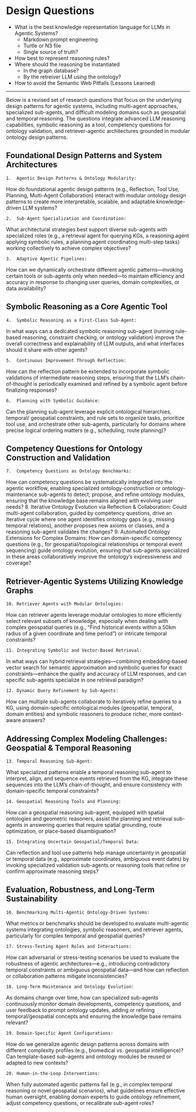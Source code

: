 # Design Questions

- What is the best knowledge representation language for LLMs in Agentic Systems?
    - Markdown prompt engineering
    - Turtle or N3 file
    - Single source of truth?
- How best to represent reasoning rules?
- Where should the reasoning be instantiated
    - In the graph database?
    - By the retreiver LLM using the ontology?
- How to avoid the Semantic Web Pitfalls (Lessons Learned)

---

Below is a revised set of research questions that focus on the underlying design patterns for agentic systems, including multi-agent approaches, specialized sub-agents, and difficult modeling domains such as geospatial and temporal reasoning. The questions integrate advanced LLM reasoning capabilities, symbolic reasoning as a tool, competency questions for ontology validation, and retriever-agentic architectures grounded in modular ontology design patterns.

## Foundational Design Patterns and System Architectures

	1.	Agentic Design Patterns & Ontology Modularity:
How do foundational agentic design patterns (e.g., Reflection, Tool Use, Planning, Multi-Agent Collaboration) interact with modular ontology design patterns to create more interpretable, scalable, and adaptable knowledge-driven LLM systems?

	2.	Sub-Agent Specialization and Coordination:
What architectural strategies best support diverse sub-agents with specialized roles (e.g., a retrieval agent for querying KGs, a reasoning agent applying symbolic rules, a planning agent coordinating multi-step tasks) working collectively to achieve complex objectives?

	3.	Adaptive Agentic Pipelines:
How can we dynamically orchestrate different agentic patterns—invoking certain tools or sub-agents only when needed—to maintain efficiency and accuracy in response to changing user queries, domain complexities, or data availability?

## Symbolic Reasoning as a Core Agentic Tool

	4.	Symbolic Reasoning as a First-Class Sub-Agent:
In what ways can a dedicated symbolic reasoning sub-agent (running rule-based reasoning, constraint checking, or ontology validation) improve the overall correctness and explainability of LLM outputs, and what interfaces should it share with other agents?
	
    5.	Continuous Improvement Through Reflection:
How can the reflection pattern be extended to incorporate symbolic validations of intermediate reasoning steps, ensuring that the LLM’s chain-of-thought is periodically examined and refined by a symbolic agent before finalizing responses?
	
    6.	Planning with Symbolic Guidance:
Can the planning sub-agent leverage explicit ontological hierarchies, temporal/ geospatial constraints, and rule sets to organize tasks, prioritize tool use, and orchestrate other sub-agents, particularly for domains where precise logical ordering matters (e.g., scheduling, route planning)?

## Competency Questions for Ontology Construction and Validation

	7.	Competency Questions as Ontology Benchmarks:
How can competency questions be systematically integrated into the agentic workflow, enabling specialized ontology-construction or ontology-maintenance sub-agents to detect, propose, and refine ontology modules, ensuring that the knowledge base remains aligned with evolving user needs?
	8.	Iterative Ontology Evolution via Reflection & Collaboration:
Could multi-agent collaboration, guided by competency questions, drive an iterative cycle where one agent identifies ontology gaps (e.g., missing temporal relations), another proposes new axioms or classes, and a reasoning sub-agent validates the changes?
	9.	Automated Ontology Extensions for Complex Domains:
How can domain-specific competency questions (e.g., for geospatial/topological relationships or temporal event sequencing) guide ontology evolution, ensuring that sub-agents specialized in these areas collaboratively improve the ontology’s expressiveness and coverage?

## Retriever-Agentic Systems Utilizing Knowledge Graphs

	10.	Retriever Agents with Modular Ontologies:
How can retriever agents leverage modular ontologies to more efficiently select relevant subsets of knowledge, especially when dealing with complex geospatial queries (e.g., “Find historical events within a 50km radius of a given coordinate and time period”) or intricate temporal constraints?

	11.	Integrating Symbolic and Vector-Based Retrieval:
In what ways can hybrid retrieval strategies—combining embedding-based vector search for semantic approximation and symbolic queries for exact constraints—enhance the quality and accuracy of LLM responses, and can specific sub-agents specialize in one retrieval paradigm?

	12.	Dynamic Query Refinement by Sub-Agents:
How can multiple sub-agents collaborate to iteratively refine queries to a KG, using domain-specific ontological modules (geospatial, temporal, domain entities) and symbolic reasoners to produce richer, more context-aware answers?

## Addressing Complex Modeling Challenges: Geospatial & Temporal Reasoning

	13.	Temporal Reasoning Sub-Agent:
What specialized patterns enable a temporal reasoning sub-agent to interpret, align, and sequence events retrieved from the KG, integrate these sequences into the LLM’s chain-of-thought, and ensure consistency with domain-specific temporal constraints?

	14.	Geospatial Reasoning Tools and Planning:
How can a geospatial reasoning sub-agent, equipped with spatial ontologies and geometric reasoners, assist the planning and retrieval sub-agents in answering queries that require spatial grounding, route optimization, or place-based disambiguation?

	15.	Integrating Uncertain Geospatial/Temporal Data:
Can reflection and tool use patterns help manage uncertainty in geospatial or temporal data (e.g., approximate coordinates, ambiguous event dates) by invoking specialized validation sub-agents or reasoning tools that refine or confirm approximate reasoning steps?

## Evaluation, Robustness, and Long-Term Sustainability

	16.	Benchmarking Multi-Agentic Ontology-Driven Systems:
What metrics or benchmarks should be developed to evaluate multi-agentic systems integrating ontologies, symbolic reasoners, and retriever agents, particularly for complex temporal and geospatial queries?

	17.	Stress-Testing Agent Roles and Interactions:
How can adversarial or stress-testing scenarios be used to evaluate the robustness of agentic architectures—e.g., introducing contradictory temporal constraints or ambiguous geospatial data—and how can reflection or collaboration patterns mitigate inconsistencies?

	18.	Long-Term Maintenance and Ontology Evolution:
As domains change over time, how can specialized sub-agents continuously monitor domain developments, competency questions, and user feedback to prompt ontology updates, adding or refining temporal/geospatial concepts and ensuring the knowledge base remains relevant?

	19.	Domain-Specific Agent Configurations:
How do we generalize agentic design patterns across domains with different complexity profiles (e.g., biomedical vs. geospatial intelligence)? Can template-based sub-agents and ontology modules be reused or adapted to new contexts?

	20.	Human-in-the-Loop Interventions:
When fully automated agentic patterns fail (e.g., in complex temporal reasoning or novel geospatial scenarios), what guidelines ensure effective human oversight, enabling domain experts to guide ontology refinement, adjust competency questions, or recalibrate sub-agent roles?
